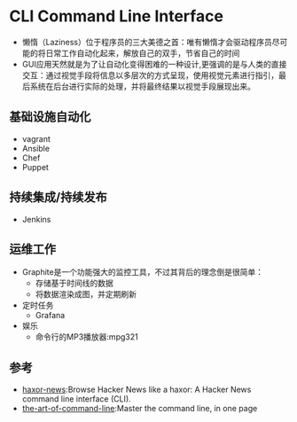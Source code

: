 # CLI Command Line Interface

* 懒惰（Laziness）位于程序员的三大美德之首：唯有懒惰才会驱动程序员尽可能的将日常工作自动化起来，解放自己的双手，节省自己的时间
* GUI应用天然就是为了让自动化变得困难的一种设计,更强调的是与人类的直接交互：通过视觉手段将信息以多层次的方式呈现，使用视觉元素进行指引，最后系统在后台进行实际的处理，并将最终结果以视觉手段展现出来。

## 基础设施自动化

* vagrant
* Ansible
* Chef
* Puppet

## 持续集成/持续发布

* Jenkins

## 运维工作

* Graphite是一个功能强大的监控工具，不过其背后的理念倒是很简单：
  - 存储基于时间线的数据
  - 将数据渲染成图，并定期刷新
* 定时任务
  - Grafana
* 娱乐
  - 命令行的MP3播放器:mpg321

## 参考

* [haxor-news](https://github.com/donnemartin/haxor-news):Browse Hacker News like a haxor: A Hacker News command line interface (CLI).
* [the-art-of-command-line](https://github.com/jlevy/the-art-of-command-line):Master the command line, in one page
